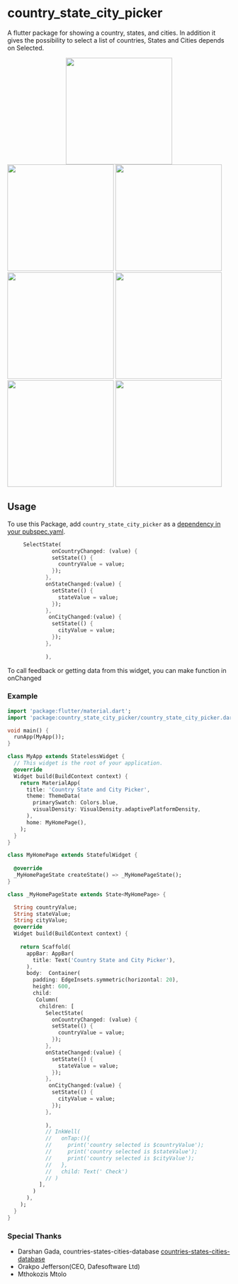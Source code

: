 # country_state_city_picker

A flutter package for showing a country, states, and cities. In addition it gives the possibility to select a list of countries, States and Cities depends on Selected.

<div style="text-align:center">
<img src="https://raw.githubusercontent.com/prof22/country_state_city_picker/main/screenshot/Screenshot2.jpg" width="240"/>
</div>
<img src="https://raw.githubusercontent.com/prof22/country_state_city_picker/main/screenshot/Screenshot3.jpg" width="240"/>
<img src="https://raw.githubusercontent.com/prof22/country_state_city_picker/main/screenshot/Screenshot4.jpg" width="240"/>
<img src="https://raw.githubusercontent.com/prof22/country_state_city_picker/main/screenshot/Screenshot5.jpg" width="240"/>
<img src="https://raw.githubusercontent.com/prof22/country_state_city_picker/main/screenshot/Screenshot6.jpg" width="240"/>
<img src="https://raw.githubusercontent.com/prof22/country_state_city_picker/main/screenshot/Screenshot7.jpg" width="240"/>
<img src="https://raw.githubusercontent.com/prof22/country_state_city_picker/main/screenshot/Screenshot1.jpg" width="240"/>

## Usage

To use this Package, add `country_state_city_picker` as a [dependency in your pubspec.yaml](https://flutter.io/platform-plugins/).

```dart
     SelectState(
              onCountryChanged: (value) {
              setState(() {
                countryValue = value;
              });
            },
            onStateChanged:(value) {
              setState(() {
                stateValue = value;
              });
            },
             onCityChanged:(value) {
              setState(() {
                cityValue = value;
              });
            },
            
            ),
```

To call feedback or getting data from this widget, you can make function in onChanged

### Example

```dart
import 'package:flutter/material.dart';
import 'package:country_state_city_picker/country_state_city_picker.dart';

void main() {
  runApp(MyApp());
}

class MyApp extends StatelessWidget {
  // This widget is the root of your application.
  @override
  Widget build(BuildContext context) {
    return MaterialApp(
      title: 'Country State and City Picker',
      theme: ThemeData(
        primarySwatch: Colors.blue,
        visualDensity: VisualDensity.adaptivePlatformDensity,
      ),
      home: MyHomePage(),
    );
  }
}

class MyHomePage extends StatefulWidget {
  
  @override
  _MyHomePageState createState() => _MyHomePageState();
}

class _MyHomePageState extends State<MyHomePage> {

  String countryValue;
  String stateValue;
  String cityValue;
  @override
  Widget build(BuildContext context) {
    
    return Scaffold(
      appBar: AppBar(
        title: Text('Country State and City Picker'),
      ),
      body:  Container(
        padding: EdgeInsets.symmetric(horizontal: 20),
        height: 600,
        child: 
         Column(
          children: [
            SelectState(
              onCountryChanged: (value) {
              setState(() {
                countryValue = value;
              });
            },
            onStateChanged:(value) {
              setState(() {
                stateValue = value;
              });
            },
             onCityChanged:(value) {
              setState(() {
                cityValue = value;
              });
            },
            
            ),
            // InkWell(
            //   onTap:(){
            //     print('country selected is $countryValue');
            //     print('country selected is $stateValue');
            //     print('country selected is $cityValue');
            //   },
            //   child: Text(' Check')
            // )
          ],
        )
      ),
    );
  }
}

```

### Special Thanks

- Darshan Gada, countries-states-cities-database [countries-states-cities-database](https://github.com/dr5hn/countries-states-cities-database)
- Orakpo Jefferson(CEO, Dafesoftware Ltd)
- Mthokozis Mtolo